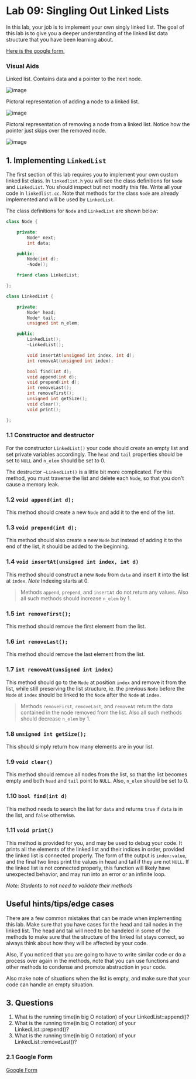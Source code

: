 # Lab 09: Singling Out Linked Lists

In this lab, your job is to implement your own singly linked list.  The goal of this lab is to give you a deeper understanding of the linked list data structure that you have been learning about.

[Here is the google form.](https://goo.gl/forms/LWGwepMPYCwimVOw1)

### Visual Aids

Linked list. Contains data and a pointer to the next node.

![image](http://www.java2novice.com/images/linked_list.png)

Pictoral representation of adding a node to a linked list.

![image](http://www.java2novice.com/images/sll_insert_after.png)

Pictoral representation of removing a node from a linked list. Notice how the pointer just skips over the removed node.

![image](http://www.java2novice.com/images/sll_delete_after.png)


## 1. Implementing `LinkedList`

The first section of this lab requires you to implement your own custom linked list class.  In `linkedlist.h` you will see the class definitions for `Node` and `LinkedList`.  You should inspect but not modify this file.  Write all your code in `linkedlist.cc`.  Note that methods for the class `Node` are already implemented and will be used by `LinkedList`.

The class definitions for `Node` and `LinkedList` are shown below:

```C++
class Node {

	private:
		Node* next;
		int data;

	public:
		Node(int d);
		~Node();

	friend class LinkedList;

};

class LinkedList {

	private:
		Node* head;
		Node* tail;
		unsigned int n_elem;

	public:
		LinkedList();
		~LinkedList();

		void insertAt(unsigned int index, int d);
		int removeAt(unsigned int index);

		bool find(int d);
		void append(int d);
		void prepend(int d);
		int removeLast();
		int removeFirst();
		unsigned int getSize();
		void clear();
		void print();

};
```

### 1.1 Constructor and destructor
For the constructor `LinkedList()` your code should create an empty list and set private variables accordingly.  The `head` and `tail` properties should be set to `NULL` and `n_elem` should be set to 0.

The destructor `~LinkedList()` is a little bit more complicated.  For this method, you must traverse the list and delete each `Node`, so that you don't cause a memory leak.

### 1.2 `void append(int d);`

This method should create a new `Node` and add it to the end of the list.

### 1.3 `void prepend(int d);`

This method should also create a new `Node` but instead of adding it to the end of the list, it should be added to the beginning.

### 1.4 `void insertAt(unsigned int index, int d)`

This method should construct a new `Node` from `data` and insert it into the list at `index`.  _Note_ Indexing starts at 0.

> Methods `append`, `prepend`, and `insertAt` do not return any values.  Also all such methods should increase `n_elem` by 1.

### 1.5 `int removeFirst();`

This method should remove the first element from the list.

### 1.6 `int removeLast();`

This method should remove the last element from the list.

### 1.7 `int removeAt(unsigned int index)`

This method should go to the `Node` at position `index` and remove it from the list, while still preserving the list structure, ie. the previous `Node` before the `Node` at `index` should be linked to the `Node` after the `Node` at `index`.  

> Methods `removeFirst`, `removeLast`, and `removeAt` return the data contained in the node removed from the list.  Also all such methods should decrease `n_elem` by 1.

### 1.8 `unsigned int getSize();`

This should simply return how many elements are in your list.

### 1.9 `void clear()`

This method should remove all nodes from the list, so that the list becomes empty and both `head` and `tail` point to `NULL`.  Also, `n_elem` should be set to 0.

### 1.10 `bool find(int d)`

This method needs to search the list for `data` and returns `true` if `data` is in the list, and `false` otherwise.

### 1.11 `void print()`

This method is provided for you, and may be used to debug your code. It prints all the elements of the linked list and their indices in order, provided the linked list is connected properly. The form of the output is `index:value`, and the final two lines print the values in head and tail if they are not `NULL`. If the linked list is not connected properly, this function will likely have unexpected behavior, and may run into an error or an infinite loop.

*Note: Students to not need to validate their methods*

## Useful hints/tips/edge cases

There are a few common mistakes that can be made when implementing this lab. Make sure that you have cases for the head and tail nodes in the linked list. The head and tail will need to be handeled in some of the methods to make sure that the structure of the linked list stays correct, so always think about how they will be affected by your code.

Also, if you noticed that you are going to have to write similar code or do a process over again in the methods, note that you can use functions and other methods to condense and promote abstraction in your code.

Also make note of situations when the list is empty, and make sure that your code can handle an empty situation.

## 3. Questions

1.  What is the running time(in big O notation) of your LinkedList::append()?
2.  What is the running time(in big O notation) of your LinkedList::prepend()?
3.  What is the running time(in big O notation) of your LinkedList::removeLast()?

### 2.1 Google Form

[Google Form](https://docs.google.com/forms/d/1ZjCythG0R3Ytb4dhpSS2ZlgLMO5gkMZv8B9ZfBorIaY/edit)
